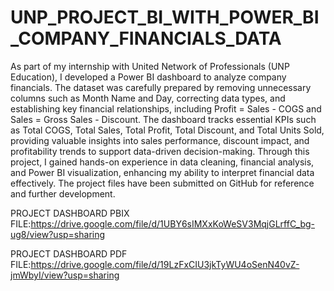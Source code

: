 # UNP_PROJECT_BI_WITH_POWER_BI_COMPANY_FINANCIALS_DATA

As part of my internship with United Network of Professionals (UNP Education), I developed a Power BI dashboard to analyze company financials. The dataset was carefully prepared by removing unnecessary columns such as Month Name and Day, correcting data types, and establishing key financial relationships, including Profit = Sales - COGS and Sales = Gross Sales - Discount. The dashboard tracks essential KPIs such as Total COGS, Total Sales, Total Profit, Total Discount, and Total Units Sold, providing valuable insights into sales performance, discount impact, and profitability trends to support data-driven decision-making. Through this project, I gained hands-on experience in data cleaning, financial analysis, and Power BI visualization, enhancing my ability to interpret financial data effectively. The project files have been submitted on GitHub for reference and further development.

PROJECT DASHBOARD PBIX FILE:https://drive.google.com/file/d/1UBY6sIMXxKoWeSV3MqjGLrffC_bg-ug8/view?usp=sharing

PROJECT DASHBOARD PDF FILE:https://drive.google.com/file/d/19LzFxCIU3jkTyWU4oSenN40vZ-jmWbyI/view?usp=sharing
